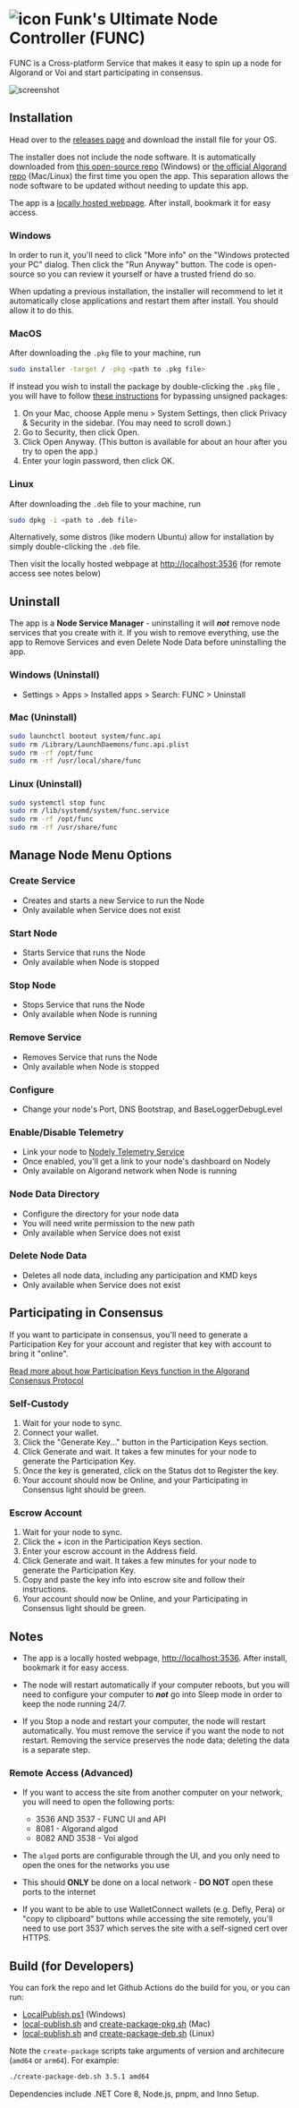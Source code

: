 # ![icon](assets/icon.png) Funk's Ultimate Node Controller (FUNC)

FUNC is a Cross-platform Service that makes it easy to spin up a node for Algorand or Voi and start participating in consensus.

![screenshot](assets/screenshot.png)

## Installation

Head over to the [releases page](https://github.com/GalaxyPay/func/releases) and download the install file for your OS.

The installer does not include the node software. It is automatically downloaded from [this open-source repo](https://github.com/GalaxyPay/go-algo-win) (Windows) or [the official Algorand repo](https://github.com/algorand/go-algorand) (Mac/Linux) the first time you open the app. This separation allows the node software to be updated without needing to update this app.

The app is a [locally hosted webpage](http://localhost:3536). After install, bookmark it for easy access.

### Windows

In order to run it, you'll need to click "More info" on the "Windows protected your PC" dialog.
Then click the "Run Anyway" button.
The code is open-source so you can review it yourself or have a trusted friend do so.

When updating a previous installation, the installer will recommend to let it automatically close applications and restart them after install. You should allow it to do this.

### MacOS

After downloading the `.pkg` file to your machine, run

```sh
sudo installer -target / -pkg <path to .pkg file>
```

If instead you wish to install the package by double-clicking the `.pkg` file , you will have to follow [these instructions](https://support.apple.com/guide/mac-help/apple-cant-check-app-for-malicious-software-mchleab3a043/mac) for bypassing unsigned packages:

1. On your Mac, choose Apple menu > System Settings, then click Privacy & Security in the sidebar. (You may need to scroll down.)
2. Go to Security, then click Open.
3. Click Open Anyway. (This button is available for about an hour after you try to open the app.)
4. Enter your login password, then click OK.

### Linux

After downloading the `.deb` file to your machine, run

```sh
sudo dpkg -i <path to .deb file>
```

Alternatively, some distros (like modern Ubuntu) allow for installation by simply double-clicking the `.deb` file.

Then visit the locally hosted webpage at <http://localhost:3536> (for remote access see notes below)

## Uninstall

The app is a **Node Service Manager** - uninstalling it will **_not_** remove node services that you create with it. If you wish to remove everything, use the app to Remove Services and even Delete Node Data before uninstalling the app.

### Windows (Uninstall)

- Settings > Apps > Installed apps > Search: FUNC > Uninstall

### Mac (Uninstall)

```sh
sudo launchctl bootout system/func.api
sudo rm /Library/LaunchDaemons/func.api.plist
sudo rm -rf /opt/func
sudo rm -rf /usr/local/share/func
```

### Linux (Uninstall)

```sh
sudo systemctl stop func
sudo rm /lib/systemd/system/func.service
sudo rm -rf /opt/func
sudo rm -rf /usr/share/func
```

## Manage Node Menu Options

### Create Service

- Creates and starts a new Service to run the Node
- Only available when Service does not exist

### Start Node

- Starts Service that runs the Node
- Only available when Node is stopped

### Stop Node

- Stops Service that runs the Node
- Only available when Node is running

### Remove Service

- Removes Service that runs the Node
- Only available when Node is stopped

### Configure

- Change your node's Port, DNS Bootstrap, and BaseLoggerDebugLevel

### Enable/Disable Telemetry

- Link your node to [Nodely Telemetry Service](https://nodely.io/docs/telemetry/quickstart/)
- Once enabled, you'll get a link to your node's dashboard on Nodely
- Only available on Algorand network when Node is running

### Node Data Directory

- Configure the directory for your node data
- You will need write permission to the new path
- Only available when Service does not exist

### Delete Node Data

- Deletes all node data, including any participation and KMD keys
- Only available when Service does not exist

## Participating in Consensus

If you want to participate in consensus, you'll need to generate a Participation Key for your account and register that key with account to bring it "online".

[Read more about how Participation Keys function in the Algorand Consensus Protocol](https://developer.algorand.org/docs/get-details/algorand_consensus/#participation-keys)

### Self-Custody

1. Wait for your node to sync.
2. Connect your wallet.
3. Click the "Generate Key..." button in the Participation Keys section.
4. Click Generate and wait. It takes a few minutes for your node to generate the Participation Key.
5. Once the key is generated, click on the Status dot to Register the key.
6. Your account should now be Online, and your Participating in Consensus light should be green.

### Escrow Account

1. Wait for your node to sync.
2. Click the + icon in the Participation Keys section.
3. Enter your escrow account in the Address field.
4. Click Generate and wait. It takes a few minutes for your node to generate the Participation Key.
5. Copy and paste the key info into escrow site and follow their instructions.
6. Your account should now be Online, and your Participating in Consensus light should be green.

## Notes

- The app is a locally hosted webpage, <http://localhost:3536>. After install, bookmark it for easy access.

- The node will restart automatically if your computer reboots, but you will need to configure your computer to **_not_** go into Sleep mode in order to keep the node running 24/7.

- If you Stop a node and restart your computer, the node will restart automatically. You must remove the service if you want the node to not restart. Removing the service preserves the node data; deleting the data is a separate step.

### Remote Access (Advanced)

- If you want to access the site from another computer on your network, you will need to open the following ports:

  - 3536 AND 3537 - FUNC UI and API
  - 8081 - Algorand algod
  - 8082 AND 3538 - Voi algod

- The `algod` ports are configurable through the UI, and you only need to open the ones for the networks you use

- This should **ONLY** be done on a local network - **DO NOT** open these ports to the internet

- If you want to be able to use WalletConnect wallets (e.g. Defly, Pera) or "copy to clipboard" buttons while accessing the site remotely, you'll need to use port 3537 which serves the site with a self-signed cert over HTTPS.

## Build (for Developers)

You can fork the repo and let Github Actions do the build for you, or you can run:

- [LocalPublish.ps1](LocalPublish.ps1) (Windows)
- [local-publish.sh](local-publish.sh) and [create-package-pkg.sh](create-package-pkg.sh) (Mac)
- [local-publish.sh](local-publish.sh) and [create-package-deb.sh](create-package-deb.sh) (Linux)

Note the `create-package` scripts take arguments of version and architecure (`amd64` or `arm64`). For example:

```sh
./create-package-deb.sh 3.5.1 amd64
```

Dependencies include .NET Core 8, Node.js, pnpm, and Inno Setup.
